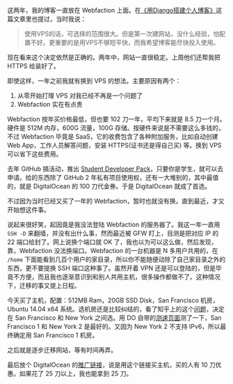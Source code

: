 这两年，我的博客一直放在 Webfaction 上面。在[《用Django搭建个人博客》][1]这篇文章里也提过，当时我说：

> 使用VPS的话，可选择的范围很大。但是第一次建网站，没什么经验，怕配置不好。更重要的是用VPS不够短平快，而我希望博客能尽快投入使用。

现在看来这个决定依然是正确的。两年中，网站一直很稳定。上周他们还帮我把 HTTPS 给装好了。

即使这样，一年之前我就有换到 VPS 的想法。主要原因有两个：

1. 从零开始打理 VPS 对我已经不再是一个问题了
2. Webfaction 实在有点贵

Webfaction 按年买价格最低，但也要 102 刀一年，平均下来就是 8.5 刀一个月。硬件是 512M 内存，600G 流量，100G 存储。按硬件来说是不需要这么多钱的，不过 Webfaction 毕竟是 SaaS，它的收费包含了各种附加服务，比如自动创建 Web App，工作人员解答问题，安装 HTTPS(证书还是得自己买) 等。换到 VPS 可以省下这些费用。

去年 GitHub 搞活动，推出 [Student Developer Pack][2]，只要你是学生，就可以去申请。给的东西除了 GitHub 2 年私有项目使用权，还有一大堆别的，其中最值的，就是 DigitalOcean 的 100 刀代金券。于是 DigitalOcean 就成了首选。

不过因为当时已经又买了一年的 Webfaction，暂时也就没有换。直到最近，才又开始想这件事。

说起来很好笑，起因竟是我没法登陆 Webfaction 的服务器了。我这一年一直用 `SSH -D` 来翻墙，并没有出什么事，然而最近被 GFW 盯上，目测是把对应 IP 的 22 端口给封了。网上说换个端口就 OK 了，我也以为可以这么做，然后发现，靠，Webfaction 没法换端口。Webfaction 的一台机器是 N 多用户共用的，在 `/home` 下面能看到几百个用户的家目录，所以你不能随便动除了自己家目录之外的东西，更不要提换 SSH 端口这种事了。虽然开着 VPN 还是可以登陆的，但是毕竟不方便，而且我也逐渐意识到和别人共用主机，很多操作都做不了。这种情况下，迁移的事又提上日程。

今天买了主机，配置：512MB Ram，20GB SSD Disk，San Francisco 机房，Ubuntu 14.04 x64 系统。选机房还是比较纠结的，看了知乎上的这个[问题][3]，决定在 San Francisco 和 New York 之间选。用 DO 自带的[测速页面][4]测了一下，San Francisco 1 和 New York 2 是最好的。又因为 New York 2 不支持 IPv6，所以最终确定用 San Francisco 1 机房。
 
之后就是逐步迁移网站，等有时间再弄。

最后放个 DigitalOcean 的[推广链接][5]，说是用这个链接买主机，买的人有 10 刀优惠。如果花了 25 刀以上，我也能拿到 25 刀。


[1]: https://laike9m.com/blog/yong-djangoda-jian-ge-ren-bo-ke,22/
[2]: https://education.github.com/pack/offers
[3]: http://www.zhihu.com/question/25529727
[4]: http://speedtest-sgp1.digitalocean.com/
[5]: https://www.digitalocean.com/?refcode=a582fa751343
